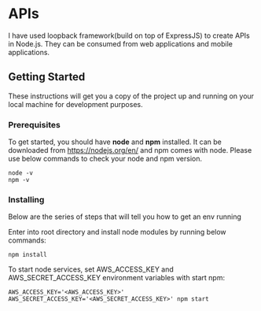 # APIs

I have used loopback framework(build on top of ExpressJS) to create APIs in Node.js. They can be consumed from web applications and mobile applications.

## Getting Started

These instructions will get you a copy of the project up and running on your local machine for development purposes.

### Prerequisites

To get started, you should have **node** and **npm** installed. It can be downloaded from https://nodejs.org/en/ and npm comes with node. Please use below commands to check your node and npm version.

```
node -v
npm -v
```

### Installing

Below are the series of steps that will tell you how to get an env running

Enter into root directory and install node modules by running below commands:

```
npm install
```

To start node services, set AWS_ACCESS_KEY and AWS_SECRET_ACCESS_KEY environment variables with start npm:

```
AWS_ACCESS_KEY='<AWS_ACCESS_KEY>' AWS_SECRET_ACCESS_KEY='<AWS_SECRET_ACCESS_KEY>' npm start
```